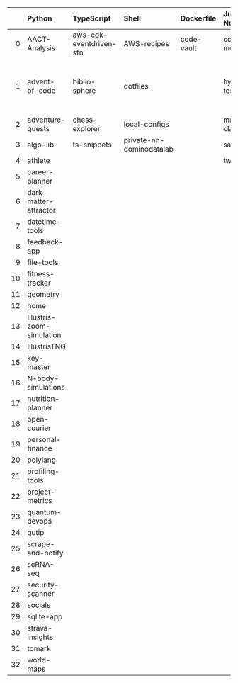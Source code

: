 |    | Python                    | TypeScript              | Shell                    | Dockerfile   | Jupyter Notebook   | R                                                        | JavaScript                           | CSS               | Go              | PowerShell   | Cypher                | HTML                      |
|---:|:--------------------------|:------------------------|:-------------------------|:-------------|:-------------------|:---------------------------------------------------------|:-------------------------------------|:------------------|:----------------|:-------------|:----------------------|:--------------------------|
|  0 | AACT-Analysis             | aws-cdk-eventdriven-sfn | AWS-recipes              | code-vault   | codespaces-models  | Computation-Optimizations                                | DHC                                  | frontend-patterns | kube-playground | nn-private   | social-media-insights | thenewthinktank.github.io |
|  1 | advent-of-code            | biblio-sphere           | dotfiles                 |              | hypothesis-testing | Coursera-Data-Science-Foundations-using-R-Specialization | web-application-jquery-and-bootstrap |                   | sous-chef       | performance  |                       | workout-generator         |
|  2 | adventure-quests          | chess-explorer          | local-configs            |              | mnist-classifyer   | wearable-computing                                       |                                      |                   |                 |              |                       |                           |
|  3 | algo-lib                  | ts-snippets             | private-nn-dominodatalab |              | sandbox            |                                                          |                                      |                   |                 |              |                       |                           |
|  4 | athlete                   |                         |                          |              | twitter-novo       |                                                          |                                      |                   |                 |              |                       |                           |
|  5 | career-planner            |                         |                          |              |                    |                                                          |                                      |                   |                 |              |                       |                           |
|  6 | dark-matter-attractor     |                         |                          |              |                    |                                                          |                                      |                   |                 |              |                       |                           |
|  7 | datetime-tools            |                         |                          |              |                    |                                                          |                                      |                   |                 |              |                       |                           |
|  8 | feedback-app              |                         |                          |              |                    |                                                          |                                      |                   |                 |              |                       |                           |
|  9 | file-tools                |                         |                          |              |                    |                                                          |                                      |                   |                 |              |                       |                           |
| 10 | fitness-tracker           |                         |                          |              |                    |                                                          |                                      |                   |                 |              |                       |                           |
| 11 | geometry                  |                         |                          |              |                    |                                                          |                                      |                   |                 |              |                       |                           |
| 12 | home                      |                         |                          |              |                    |                                                          |                                      |                   |                 |              |                       |                           |
| 13 | Illustris-zoom-simulation |                         |                          |              |                    |                                                          |                                      |                   |                 |              |                       |                           |
| 14 | IllustrisTNG              |                         |                          |              |                    |                                                          |                                      |                   |                 |              |                       |                           |
| 15 | key-master                |                         |                          |              |                    |                                                          |                                      |                   |                 |              |                       |                           |
| 16 | N-body-simulations        |                         |                          |              |                    |                                                          |                                      |                   |                 |              |                       |                           |
| 17 | nutrition-planner         |                         |                          |              |                    |                                                          |                                      |                   |                 |              |                       |                           |
| 18 | open-courier              |                         |                          |              |                    |                                                          |                                      |                   |                 |              |                       |                           |
| 19 | personal-finance          |                         |                          |              |                    |                                                          |                                      |                   |                 |              |                       |                           |
| 20 | polylang                  |                         |                          |              |                    |                                                          |                                      |                   |                 |              |                       |                           |
| 21 | profiling-tools           |                         |                          |              |                    |                                                          |                                      |                   |                 |              |                       |                           |
| 22 | project-metrics           |                         |                          |              |                    |                                                          |                                      |                   |                 |              |                       |                           |
| 23 | quantum-devops            |                         |                          |              |                    |                                                          |                                      |                   |                 |              |                       |                           |
| 24 | qutip                     |                         |                          |              |                    |                                                          |                                      |                   |                 |              |                       |                           |
| 25 | scrape-and-notify         |                         |                          |              |                    |                                                          |                                      |                   |                 |              |                       |                           |
| 26 | scRNA-seq                 |                         |                          |              |                    |                                                          |                                      |                   |                 |              |                       |                           |
| 27 | security-scanner          |                         |                          |              |                    |                                                          |                                      |                   |                 |              |                       |                           |
| 28 | socials                   |                         |                          |              |                    |                                                          |                                      |                   |                 |              |                       |                           |
| 29 | sqlite-app                |                         |                          |              |                    |                                                          |                                      |                   |                 |              |                       |                           |
| 30 | strava-insights           |                         |                          |              |                    |                                                          |                                      |                   |                 |              |                       |                           |
| 31 | tomark                    |                         |                          |              |                    |                                                          |                                      |                   |                 |              |                       |                           |
| 32 | world-maps                |                         |                          |              |                    |                                                          |                                      |                   |                 |              |                       |                           |